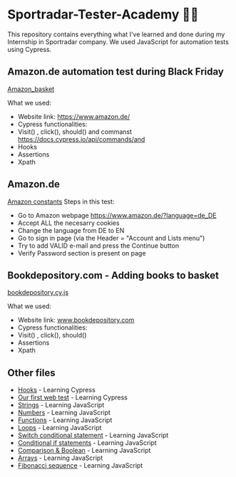 # Sportradar-Tester-Academy 👨‍💻 

This repository contains everything what I've learned and done during my Internship in Sportradar company. 
We used JavaScript for automation tests using Cypress.
## Amazon.de automation test during Black Friday 

[Amazon_basket](https://github.com/Nieoczywiste-historie/Sportradar-Tester-Academy/blob/main/amazon_basket.cy.js)

What we used:
 *  Website link: https://www.amazon.de/
 *  Cypress functionalities:
 *  Visit() , click(), should() and commanst https://docs.cypress.io/api/commands/and
 *  Hooks
 *  Assertions
 *  Xpath
## Amazon.de 
[Amazon constants](https://github.com/Nieoczywiste-historie/Sportradar-Tester-Academy/blob/main/amazon%20constants.cy.js)
Steps in this test:
   *  Go to Amazon webpage https://www.amazon.de/?language=de_DE
   *  Accept ALL the necesarry cookies
   *  Change the language from DE to EN
   *  Go to sign in page (via the Header = "Account and Lists menu")
   *  Try to add VALID e-mail and press the Continue button
   *  Verify Password section is present on page

## Bookdepository.com - Adding books to basket
[bookdepository.cy.js](https://github.com/Nieoczywiste-historie/Sportradar-Tester-Academy/blob/main/bookdepository.cy.js)

What we used:
 *  Website link: www.bookdepository.com
 *  Cypress functionalities:
 *  Visit() , click(), should()
 *  Assertions
 *  Xpath 

## Other files
* [Hooks](https://github.com/Nieoczywiste-historie/Sportradar-Tester-Academy/blob/main/hooks_explanation.cy.js) - Learning Cypress
* [Our first web test](https://github.com/Nieoczywiste-historie/Sportradar-Tester-Academy/blob/main/our_first_web_test.cy.js) - Learning Cypress
* [Strings](https://github.com/Nieoczywiste-historie/Sportradar-Tester-Academy/blob/main/strings.js) - Learning JavaScript
* [Numbers](https://github.com/Nieoczywiste-historie/Sportradar-Tester-Academy/blob/main/numbers.js) - Learning JavaScript
* [Functions](https://github.com/Nieoczywiste-historie/Sportradar-Tester-Academy/blob/main/functions.js) - Learning JavaScript
* [Loops](https://github.com/Nieoczywiste-historie/Sportradar-Tester-Academy/blob/main/for_loops.js) - Learning JavaScript
* [Switch conditional statement](https://github.com/Nieoczywiste-historie/Sportradar-Tester-Academy/blob/main/conditional_switch_statement.js) - Learning JavaScript
* [Conditional if statements](https://github.com/Nieoczywiste-historie/Sportradar-Tester-Academy/blob/main/conditional_if_statements.js) - Learning JavaScript
* [Comparison & Boolean](https://github.com/Nieoczywiste-historie/Sportradar-Tester-Academy/blob/main/comparison_and_boolean.js) - Learning JavaScript
* [Arrays](https://github.com/Nieoczywiste-historie/Sportradar-Tester-Academy/blob/main/arrays.js) - Learning JavaScript
* [Fibonacci sequence](https://github.com/Nieoczywiste-historie/Sportradar-Tester-Academy/blob/main/Fibonacci%20sequence.js) - Learning JavaScript

